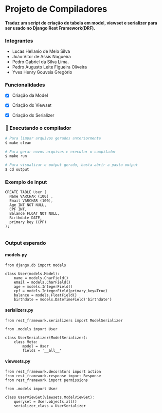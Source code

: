 #  Projeto de Compiladores

#### Traduz um script de criação de tabela em model, viewset e serializer para ser usado no Django Rest Framework(DRF).

### Integrantes

- Lucas Hellanio de Melo Silva
- João Vitor de Assis Nogueira
- Pedro Gabriel da Silva Lima.
- Pedro Augusto Leite Figueira Oliveira
- Yves Henry Gouveia Gregório

### Funcionalidades

- [x] Criação da Model
- [x] Criação do Viewset
- [x] Criação do Serializer


### 🎲 Executando o compilador

```bash
# Para limpar arquivos gerados anteriormente
$ make clean

# Para gerar novos arquivos e executar o compilador
$ make run

# Para visualizar o output gerado, basta abrir a pasta output
$ cd output

```


### Exemplo de input

```
CREATE TABLE User (
  Name VARCHAR (100) ,
  Email VARCHAR (100),
  Age INT NOT NULL,
  CPF INT,
  Balance FLOAT NOT NULL,
  Birthdate DATE,
  primary key (CPF)
);


```

### Output esperado

#### models.py
```
from django.db import models

class User(models.Model):
	name = models.CharField()
	email = models.CharField()
	age = models.IntegerField()
	cpf = models.IntegerField(primary_key=True)
	balance = models.FloatField()
	birthdate = models.DateTimeField('birthdate')

```

#### serializers.py
```
from rest_framework.serializers import ModelSerializer

from .models import User

class UserSerializer(ModelSerializer):
	class Meta:
		model = User
		fields = '__all__'
```

#### viewsets.py
```
from rest_framework.decorators import action
from rest_framework.response import Response
from rest_framework import permissions

from .models import User

class UserViewSet(viewsets.ModelViewSet):
	queryset = User.objects.all()
	serializer_class = UserSerializer

```